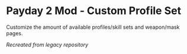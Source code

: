 # Payday 2 Mod - Custom Profile Set

Customize the amount of available profiles/skill sets and weapon/mask pages.

*Recreated from legacy repository*
